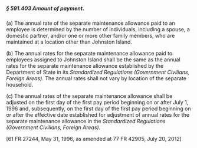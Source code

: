 ##### § 591.403 Amount of payment. #####

(a) The annual rate of the separate maintenance allowance paid to an employee is determined by the number of individuals, including a spouse, a domestic partner, and/or one or more other family members, who are maintained at a location other than Johnston Island.

(b) The annual rates for the separate maintenance allowance paid to employees assigned to Johnston Island shall be the same as the annual rates for the separate maintenance allowance established by the Department of State in its *Standardized Regulations (Government Civilians, Foreign Areas).* The annual rates shall not vary by location of the separate household.

(c) The annual rates of the separate maintenance allowance shall be adjusted on the first day of the first pay period beginning on or after July 1, 1996 and, subsequently, on the first day of the first pay period beginning on or after the effective date established for adjustment of annual rates for the separate maintenance allowance in the *Standardized Regulations (Government Civilians, Foreign Areas).*

[61 FR 27244, May 31, 1996, as amended at 77 FR 42905, July 20, 2012]